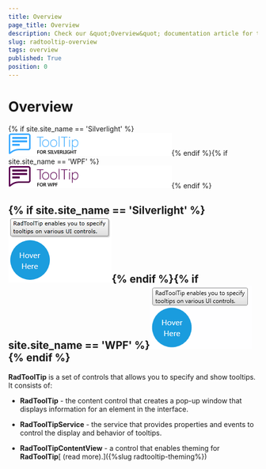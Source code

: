 ```yaml
---
title: Overview
page_title: Overview
description: Check our &quot;Overview&quot; documentation article for the RadToolTip WPF control.
slug: radtooltip-overview
tags: overview
published: True
position: 0
---
```


# Overview



{% if site.site_name == 'Silverlight' %}![tooltip sl 46 text](images/tooltip_sl_46_text.png){% endif %}{% if site.site_name == 'WPF' %}![tooltip wpf 46 text](images/tooltip_wpf_46_text.png){% endif %}

## {% if site.site_name == 'Silverlight' %}![radtooltip sl](images/radtooltip_sl.png){% endif %}{% if site.site_name == 'WPF' %}![radtooltip wpf](images/radtooltip_wpf.png){% endif %}

__RadToolTip__ is a set of controls that allows you to specify and show tooltips. It consists of:

* __RadToolTip__ - the content control that creates a pop-up window that displays information for an element in the interface.
            

* __RadToolTipService__ - the service that provides properties and events to control the display and behavior of tooltips.
            

* __RadToolTipContentView__ - a control that enables theming for __RadToolTip__[ (read more).]({%slug radtooltip-theming%})
